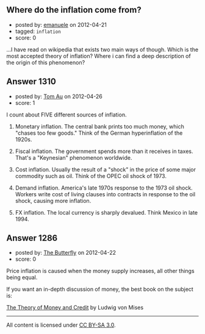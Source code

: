 ## Where do the inflation come from?

- posted by: [emanuele](https://stackexchange.com/users/-1/830-emanuele) on 2012-04-21
- tagged: `inflation`
- score: 0

...I have read on wikipedia that exists two main ways of though. Which is the most accepted theory of inflation? Where i can find a deep description of the origin of this phenomenon?


## Answer 1310

- posted by: [Tom Au](https://stackexchange.com/users/-1/178-tom-au) on 2012-04-26
- score: 1

I count about FIVE different sources of inflation.

1) Monetary inflation. The central bank prints too much money, which "chases too few goods." Think of the German hyperinflation of the 1920s.

2) Fiscal inflation. The government spends more than it receives in taxes. That's a "Keynesian" phenomenon worldwide.

3) Cost inflation. Usually the result of a "shock" in the price of some major commodity such as oil. Think of the OPEC oil shock of 1973.

4) Demand inflation. America's late 1970s response to the 1973 oil shock. Workers write cost of living clauses into contracts in response to the oil shock, causing more inflation.

5) FX inflation. The local currency is sharply devalued. Think Mexico in late 1994.


## Answer 1286

- posted by: [The Butterfly](https://stackexchange.com/users/-1/907-the-butterfly) on 2012-04-22
- score: 0

<p>Price inflation is caused when the money supply increases, all other things being equal.</p>

<p>If you want an in-depth discussion of money, the best book on the subject is:</p>

<p><a href="http://mises.org/document/194" rel="nofollow">The Theory of Money and Credit</a> by Ludwig von Mises</p>




---

All content is licensed under [CC BY-SA 3.0](https://creativecommons.org/licenses/by-sa/3.0/).
